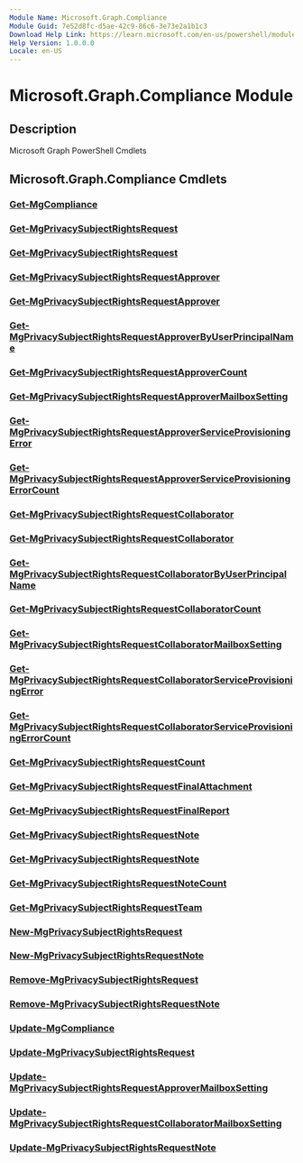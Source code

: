 ```yaml
---
Module Name: Microsoft.Graph.Compliance
Module Guid: 7e52d8fc-d5ae-42c9-86c6-3e73e2a1b1c3
Download Help Link: https://learn.microsoft.com/en-us/powershell/module/microsoft.graph.compliance/?view=graph-powershell-1.0
Help Version: 1.0.0.0
Locale: en-US
---
```


# Microsoft.Graph.Compliance Module
## Description
Microsoft Graph PowerShell Cmdlets

## Microsoft.Graph.Compliance Cmdlets
### [Get-MgCompliance](Get-MgCompliance.md)

### [Get-MgPrivacySubjectRightsRequest](Get-MgPrivacySubjectRightsRequest.md)

### [Get-MgPrivacySubjectRightsRequest](Get-MgPrivacySubjectRightsRequest.md)

### [Get-MgPrivacySubjectRightsRequestApprover](Get-MgPrivacySubjectRightsRequestApprover.md)

### [Get-MgPrivacySubjectRightsRequestApprover](Get-MgPrivacySubjectRightsRequestApprover.md)

### [Get-MgPrivacySubjectRightsRequestApproverByUserPrincipalName](Get-MgPrivacySubjectRightsRequestApproverByUserPrincipalName.md)

### [Get-MgPrivacySubjectRightsRequestApproverCount](Get-MgPrivacySubjectRightsRequestApproverCount.md)

### [Get-MgPrivacySubjectRightsRequestApproverMailboxSetting](Get-MgPrivacySubjectRightsRequestApproverMailboxSetting.md)

### [Get-MgPrivacySubjectRightsRequestApproverServiceProvisioningError](Get-MgPrivacySubjectRightsRequestApproverServiceProvisioningError.md)

### [Get-MgPrivacySubjectRightsRequestApproverServiceProvisioningErrorCount](Get-MgPrivacySubjectRightsRequestApproverServiceProvisioningErrorCount.md)

### [Get-MgPrivacySubjectRightsRequestCollaborator](Get-MgPrivacySubjectRightsRequestCollaborator.md)

### [Get-MgPrivacySubjectRightsRequestCollaborator](Get-MgPrivacySubjectRightsRequestCollaborator.md)

### [Get-MgPrivacySubjectRightsRequestCollaboratorByUserPrincipalName](Get-MgPrivacySubjectRightsRequestCollaboratorByUserPrincipalName.md)

### [Get-MgPrivacySubjectRightsRequestCollaboratorCount](Get-MgPrivacySubjectRightsRequestCollaboratorCount.md)

### [Get-MgPrivacySubjectRightsRequestCollaboratorMailboxSetting](Get-MgPrivacySubjectRightsRequestCollaboratorMailboxSetting.md)

### [Get-MgPrivacySubjectRightsRequestCollaboratorServiceProvisioningError](Get-MgPrivacySubjectRightsRequestCollaboratorServiceProvisioningError.md)

### [Get-MgPrivacySubjectRightsRequestCollaboratorServiceProvisioningErrorCount](Get-MgPrivacySubjectRightsRequestCollaboratorServiceProvisioningErrorCount.md)

### [Get-MgPrivacySubjectRightsRequestCount](Get-MgPrivacySubjectRightsRequestCount.md)

### [Get-MgPrivacySubjectRightsRequestFinalAttachment](Get-MgPrivacySubjectRightsRequestFinalAttachment.md)

### [Get-MgPrivacySubjectRightsRequestFinalReport](Get-MgPrivacySubjectRightsRequestFinalReport.md)

### [Get-MgPrivacySubjectRightsRequestNote](Get-MgPrivacySubjectRightsRequestNote.md)

### [Get-MgPrivacySubjectRightsRequestNote](Get-MgPrivacySubjectRightsRequestNote.md)

### [Get-MgPrivacySubjectRightsRequestNoteCount](Get-MgPrivacySubjectRightsRequestNoteCount.md)

### [Get-MgPrivacySubjectRightsRequestTeam](Get-MgPrivacySubjectRightsRequestTeam.md)

### [New-MgPrivacySubjectRightsRequest](New-MgPrivacySubjectRightsRequest.md)

### [New-MgPrivacySubjectRightsRequestNote](New-MgPrivacySubjectRightsRequestNote.md)

### [Remove-MgPrivacySubjectRightsRequest](Remove-MgPrivacySubjectRightsRequest.md)

### [Remove-MgPrivacySubjectRightsRequestNote](Remove-MgPrivacySubjectRightsRequestNote.md)

### [Update-MgCompliance](Update-MgCompliance.md)

### [Update-MgPrivacySubjectRightsRequest](Update-MgPrivacySubjectRightsRequest.md)

### [Update-MgPrivacySubjectRightsRequestApproverMailboxSetting](Update-MgPrivacySubjectRightsRequestApproverMailboxSetting.md)

### [Update-MgPrivacySubjectRightsRequestCollaboratorMailboxSetting](Update-MgPrivacySubjectRightsRequestCollaboratorMailboxSetting.md)

### [Update-MgPrivacySubjectRightsRequestNote](Update-MgPrivacySubjectRightsRequestNote.md)





















